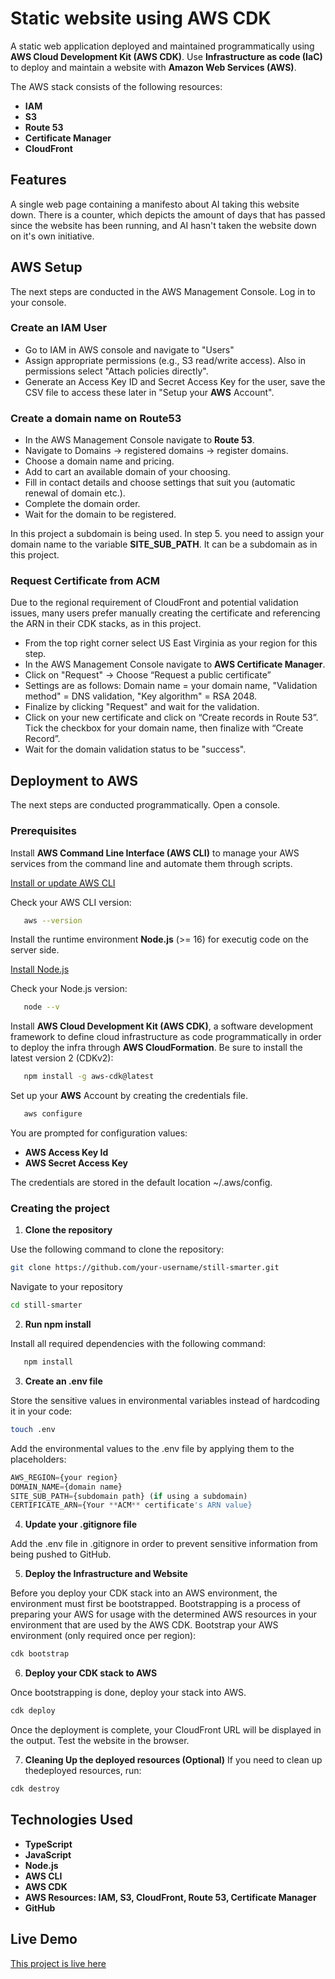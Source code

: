 # Static website using AWS CDK

A static web application deployed and maintained programmatically using **AWS Cloud Development Kit (AWS CDK)**. Use **Infrastructure as code (IaC)** to deploy and maintain a website with **Amazon Web Services (AWS)**.

The AWS stack consists of the following resources:
- **IAM**
- **S3**
- **Route 53**
- **Certificate Manager**
- **CloudFront**

## Features

A single web page containing a manifesto about AI taking this website down. There is a counter, which depicts the amount of days that has passed since the website has been running, and AI hasn't taken the website down on it's own initiative.

## AWS Setup
The next steps are conducted in the AWS Management Console. Log in to your console.

### Create an IAM User
   - Go to IAM in AWS console and navigate to "Users"
   - Assign appropriate permissions (e.g., S3 read/write access). Also in permissions select "Attach policies directly".
   - Generate an Access Key ID and Secret Access Key for the user, save the CSV file to access these later in "Setup your **AWS** Account".

### Create a domain name on Route53
   - In the AWS Management Console navigate to **Route 53**.
   - Navigate to Domains -> registered domains -> register domains.
   - Choose a domain name and pricing.
   - Add to cart an available domain of your choosing.
   - Fill in contact details and choose settings that suit you (automatic renewal of domain etc.).
   - Complete the domain order.
   - Wait for the domain to be registered.

In this project a subdomain is being used. In step 5. you need to assign your domain name to the variable **SITE_SUB_PATH**. It can be a subdomain as in this project.

### Request Certificate from ACM
Due to the regional requirement of CloudFront and potential validation issues, many users prefer manually creating the certificate and referencing the ARN in their CDK stacks, as in this project.
   - From the top right corner select US East Virginia as your region for this step.
   - In the AWS Management Console navigate to **AWS Certificate Manager**.
   - Click on "Request" -> Choose “Request a public certificate”
   - Settings are as follows: Domain name = your domain name, "Validation method" = DNS validation, "Key algorithm" = RSA 2048.
   - Finalize by clicking "Request" and wait for the validation.
   - Click on your new certificate and click on “Create records in Route 53”. Tick the checkbox for your domain name, then finalize with “Create Record”.
   - Wait for the domain validation status to be "success".

## Deployment to AWS
The next steps are conducted programmatically. Open a console.

### Prerequisites
Install **AWS Command Line Interface (AWS CLI)** to manage your AWS services from the command line and automate them through scripts.

[Install or update AWS CLI](https://docs.aws.amazon.com/cli/latest/userguide/getting-started-install.html)

Check your AWS CLI version:
```bash
   aws --version
   ```
Install the runtime environment **Node.js** (>= 16) for executig code on the server side.

[Install Node.js](https://nodejs.org/en/download)

Check your Node.js version:
```bash
   node --v
   ```
Install **AWS Cloud Development Kit (AWS CDK)**, a software development framework to define cloud infrastructure as code programmatically in order to deploy the infra through **AWS CloudFormation**. Be sure to install the latest version 2 (CDKv2):
```bash
   npm install -g aws-cdk@latest
   ```
Set up your **AWS** Account by creating the credentials file.

```bash
   aws configure
   ```
You are prompted for configuration values:
- **AWS Access Key Id**
- **AWS Secret Access Key**

The credentials are stored in the default location ~/.aws/config.

### Creating the project

1. **Clone the repository**

Use the following command to clone the repository:
```bash
git clone https://github.com/your-username/still-smarter.git
```

Navigate to your repository
```bash
cd still-smarter
```
   
2. **Run npm install**

Install all required dependencies with the following command:
```bash
   npm install
```

3. **Create an .env file**

Store the sensitive values in environmental variables instead of hardcoding it in your code:
```bash
touch .env
```
Add the environmental values to the .env file by applying them to the placeholders:
```TypeScript
AWS_REGION={your region}
DOMAIN_NAME={domain name}
SITE_SUB_PATH={subdomain path} (if using a subdomain)
CERTIFICATE_ARN={Your **ACM** certificate's ARN value}
```

4. **Update your .gitignore file**

Add the .env file in .gitignore in order to prevent sensitive information from being pushed to GitHub.

5. **Deploy the Infrastructure and Website**

Before you deploy your CDK stack into an AWS environment, the environment must first be bootstrapped. Bootstrapping is a process of preparing your AWS for usage with the determined AWS resources in your environment that are used by the AWS CDK.
Bootstrap your AWS environment (only required once per region):
```bash
cdk bootstrap
```
6. **Deploy your CDK stack to AWS**

Once bootstrapping is done, deploy your stack into AWS.
```bash
cdk deploy
```
Once the deployment is complete, your CloudFront URL will be displayed in the output. Test the website in the browser.

7. **Cleaning Up the deployed resources (Optional)**
If you need to clean up thedeployed resources, run:

```bash
cdk destroy
```

## Technologies Used
- **TypeScript**
- **JavaScript**
- **Node.js**
- **AWS CLI**
- **AWS CDK**
- **AWS Resources: IAM, S3, CloudFront, Route 53, Certificate Manager**
- **GitHub**

## Live Demo
[This project is live here](https://still-smarter.resumeruuskanen.click/)
